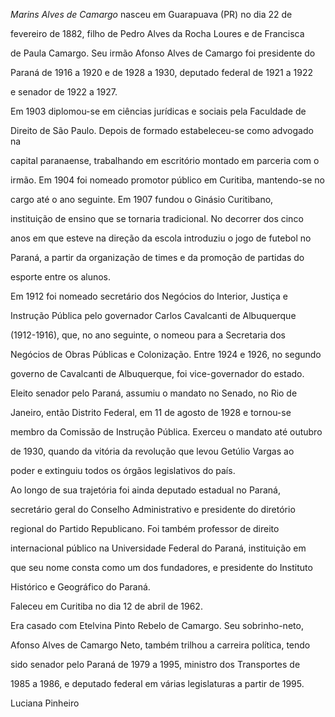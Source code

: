 

*Marins Alves de Camargo* nasceu em Guarapuava (PR) no dia 22 de

fevereiro de 1882, filho de Pedro Alves da Rocha Loures e de Francisca

de Paula Camargo. Seu irmão Afonso Alves de Camargo foi presidente do

Paraná de 1916 a 1920 e de 1928 a 1930, deputado federal de 1921 a 1922

e senador de 1922 a 1927.



Em 1903 diplomou-se em ciências jurídicas e sociais pela Faculdade de

Direito de São Paulo. Depois de formado estabeleceu-se como advogado na

capital paranaense, trabalhando em escritório montado em parceria com o

irmão. Em 1904 foi nomeado promotor público em Curitiba, mantendo-se no

cargo até o ano seguinte. Em 1907 fundou o Ginásio Curitibano,

instituição de ensino que se tornaria tradicional. No decorrer dos cinco

anos em que esteve na direção da escola introduziu o jogo de futebol no

Paraná, a partir da organização de times e da promoção de partidas do

esporte entre os alunos.



Em 1912 foi nomeado secretário dos Negócios do Interior, Justiça e

Instrução Pública pelo governador Carlos Cavalcanti de Albuquerque

(1912-1916), que, no ano seguinte, o nomeou para a Secretaria dos

Negócios de Obras Públicas e Colonização. Entre 1924 e 1926, no segundo

governo de Cavalcanti de Albuquerque, foi vice-governador do estado.



Eleito senador pelo Paraná, assumiu o mandato no Senado, no Rio de

Janeiro, então Distrito Federal, em 11 de agosto de 1928 e tornou-se

membro da Comissão de Instrução Pública. Exerceu o mandato até outubro

de 1930, quando da vitória da revolução que levou Getúlio Vargas ao

poder e extinguiu todos os órgãos legislativos do país.



Ao longo de sua trajetória foi ainda deputado estadual no Paraná,

secretário geral do Conselho Administrativo e presidente do diretório

regional do Partido Republicano. Foi também professor de direito

internacional público na Universidade Federal do Paraná, instituição em

que seu nome consta como um dos fundadores, e presidente do Instituto

Histórico e Geográfico do Paraná.



Faleceu em Curitiba no dia 12 de abril de 1962.



Era casado com Etelvina Pinto Rebelo de Camargo. Seu sobrinho-neto,

Afonso Alves de Camargo Neto, também trilhou a carreira política, tendo

sido senador pelo Paraná de 1979 a 1995, ministro dos Transportes de

1985 a 1986, e deputado federal em várias legislaturas a partir de 1995.



Luciana Pinheiro



